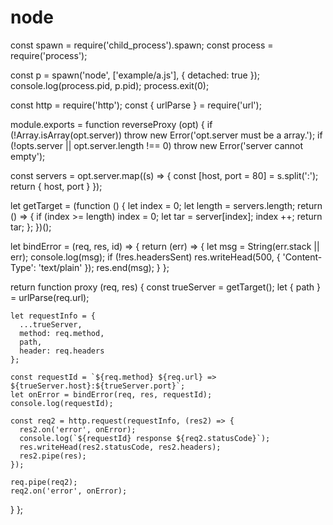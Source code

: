 # node

const spawn = require('child_process').spawn;
const process = require('process');

const p = spawn('node', ['example/a.js'], {
  detached: true
});
console.log(process.pid, p.pid);
process.exit(0);

const http = require('http');
const { urlParse } = require('url');

module.exports = function reverseProxy (opt) {
  if (!Array.isArray(opt.server)) throw new Error('opt.server must be a array.');
  if (!opts.server || opt.server.length !== 0) throw new Error('server cannot empty');

  const servers = opt.server.map((s) => {
    const [host, port = 80] = s.split(':');
    return {
      host, port
    }
  });
  
  let getTarget = (function () {
    let index = 0;
    let length = servers.length;
    return () => {
      if (index >= length) index = 0;
      let tar = server[index];
      index ++;
      return tar;
    };
  })();

  let bindError = (req, res, id) => {
    return (err) => {
      let msg = String(err.stack || err);
      console.log(msg);
      if (!res.headersSent) res.writeHead(500, { 'Content-Type': 'text/plain' });
      res.end(msg);
    }
  };


  return function proxy (req, res) {
    const trueServer = getTarget();
    let { path } = urlParse(req.url);

    let requestInfo = {
      ...trueServer,
      method: req.method,
      path,
      header: req.headers
    };
    
    const requestId = `${req.method} ${req.url} => ${trueServer.host}:${trueServer.port}`;
    let onError = bindError(req, res, requestId);
    console.log(requestId);

    const req2 = http.request(requestInfo, (res2) => {
      res2.on('error', onError);
      console.log(`${requestId} response ${req2.statusCode}`);
      res.writeHead(res2.statusCode, res2.headers);
      res2.pipe(res);
    });

    req.pipe(req2);
    req2.on('error', onError);
  } 
};